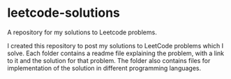 # leetcode-solutions
A repository for my solutions to Leetcode problems.

I created this repository to post my solutions to LeetCode problems which I solve. Each folder contains a readme file explaining the problem, with a link to it and the solution for that problem. The folder also contains files for implementation of the solution in different programming languages. 
